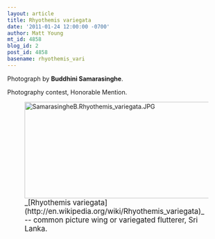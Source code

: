 ```yaml
---
layout: article
title: Rhyothemis variegata
date: '2011-01-24 12:00:00 -0700'
author: Matt Young
mt_id: 4858
blog_id: 2
post_id: 4858
basename: rhyothemis_vari
---
```

Photograph by **Buddhini Samarasinghe**.

Photography contest, Honorable Mention.

<figure>
<img src="/PT/uploads/2011/SamarasingheB.Rhyothemis_variegata.JPG" alt="SamarasingheB.Rhyothemis_variegata.JPG" width="600" height="222" />
<figcaption markdown="span">
<big>_[Rhyothemis variegata](http://en.wikipedia.org/wiki/Rhyothemis_variegata)_ -- common picture wing or variegated flutterer, Sri Lanka.</big>

</figcaption>
</figure>
